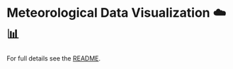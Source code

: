 <link rel="stylesheet" href="../../docs/assets/css/style.css">

# Meteorological Data Visualization ☁️📊

For full details see the [README](README.md).
